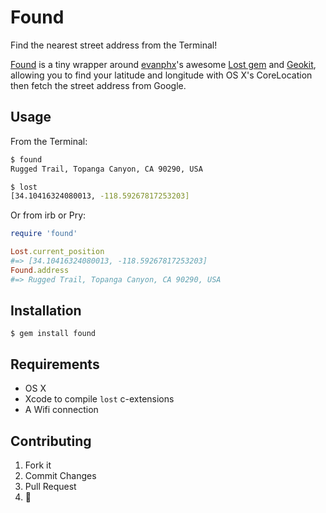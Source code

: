 # Found
Find the nearest street address from the Terminal!

[Found](https://github.com/havenwood/found) is a tiny wrapper around [evanphx](https://github.com/evanphx)'s awesome [Lost gem](https://github.com/evanphx/lost) and [Geokit](http://geokit.rubyforge.org), allowing you to find your latitude and longitude with OS X's CoreLocation then fetch the street address from Google.

## Usage
From the Terminal:
```bash
$ found
Rugged Trail, Topanga Canyon, CA 90290, USA

$ lost
[34.10416324080013, -118.59267817253203]
```
Or from irb or Pry:
```ruby
require 'found'

Lost.current_position
#=> [34.10416324080013, -118.59267817253203]
Found.address
#=> Rugged Trail, Topanga Canyon, CA 90290, USA
```

## Installation
`$ gem install found`

## Requirements
- OS X
- Xcode to compile `lost` c-extensions
- A Wifi connection

## Contributing
1. Fork it
2. Commit Changes
3. Pull Request
4. :cake:
